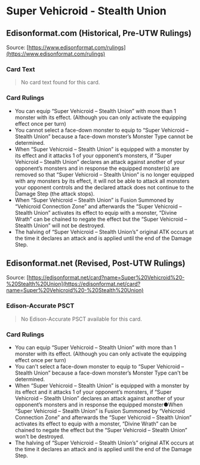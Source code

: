 # Super Vehicroid - Stealth Union

## Edisonformat.com (Historical, Pre-UTW Rulings)

Source: [https://www.edisonformat.com/rulings](https://www.edisonformat.com/rulings)

### Card Text

> No card text found for this card.

### Card Rulings

*   You can equip “Super Vehicroid – Stealth Union” with more than 1 monster with its effect. (Although you can only activate the equipping effect once per turn)
*   You cannot select a face-down monster to equip to “Super Vehicroid – Stealth Union” because a face-down monster’s Monster Type cannot be determined.
*   When “Super Vehicroid – Stealth Union” is equipped with a monster by its effect and it attacks 1 of your opponent’s monsters, if “Super Vehicroid – Stealth Union” declares an attack against another of your opponent’s monsters and in response the equipped monster(s) are removed so that “Super Vehicroid – Stealth Union” is no longer equipped with any monsters by its effect, it will not be able to attack all monsters your opponent controls and the declared attack does not continue to the Damage Step (the attack stops).
*   When “Super Vehicroid – Stealth Union” is Fusion Summoned by “Vehicroid Connection Zone” and afterwards the “Super Vehicroid – Stealth Union” activates its effect to equip with a monster, “Divine Wrath” can be chained to negate the effect but the “Super Vehicroid – Stealth Union” will not be destroyed.
*   The halving of “Super Vehicroid – Stealth Union’s” original ATK occurs at the time it declares an attack and is applied until the end of the Damage Step.

## Edisonformat.net (Revised, Post-UTW Rulings)

Source: [https://edisonformat.net/card?name=Super%20Vehicroid%20-%20Stealth%20Union](https://edisonformat.net/card?name=Super%20Vehicroid%20-%20Stealth%20Union)

### Edison-Accurate PSCT

> No Edison-Accurate PSCT available for this card.

### Card Rulings

*   You can equip “Super Vehicroid – Stealth Union” with more than 1 monster with its effect. (Although you can only activate the equipping effect once per turn)
*   You can't select a face-down monster to equip to “Super Vehicroid – Stealth Union” because a face-down monster’s Monster Type can't be determined.
*   When “Super Vehicroid – Stealth Union” is equipped with a monster by its effect and it attacks 1 of your opponent’s monsters, if “Super Vehicroid – Stealth Union” declares an attack against another of your opponent’s monsters and in response the equipped monster●When “Super Vehicroid – Stealth Union” is Fusion Summoned by “Vehicroid Connection Zone” and afterwards the “Super Vehicroid – Stealth Union” activates its effect to equip with a monster, “Divine Wrath” can be chained to negate the effect but the “Super Vehicroid – Stealth Union” won't be destroyed.
*   The halving of “Super Vehicroid – Stealth Union’s” original ATK occurs at the time it declares an attack and is applied until the end of the Damage Step.
            